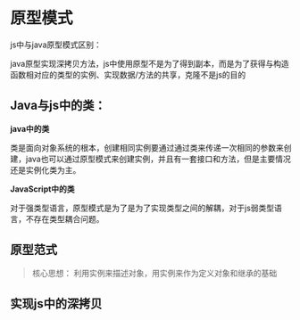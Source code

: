 # 原型模式

js中与java原型模式区别：

java原型实现深拷贝方法，js中使用原型不是为了得到副本，而是为了获得与构造函数相对应的类型的实例、实现数据/方法的共享，克隆不是js的目的



## Java与js中的类：

**java中的类**

类是面向对象系统的根本，创建相同实例要通过通过类来传递一次相同的参数来创建，java也可以通过原型模式来创建实例，并且有一套接口和方法，但是主要情况还是实例化类为主。

**JavaScript中的类**

对于强类型语言，原型模式是为了是为了实现类型之间的解耦，对于js弱类型语言，不存在类型耦合问题。

## 原型范式

> 核心思想： 利用实例来描述对象，用实例来作为定义对象和继承的基础

## 实现js中的深拷贝

